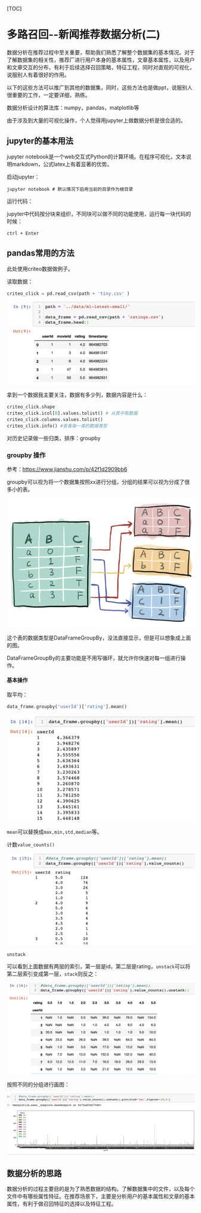 [TOC]

# 多路召回--新闻推荐数据分析(二)

数据分析在推荐过程中至关重要，帮助我们熟悉了解整个数据集的基本情况。对于了解数据集的相关性，推荐厂进行用户本身的基本属性，文章基本属性，以及用户和文章交互的分布，有利于后续选择召回策略，特征工程，同时对直观的可视化，说服别人有着很好的作用。

以下的这些方法可以推广到其他的数据集，同时，这些方法也是做ppt，说服别人很重要的工作，一定要详细，熟练。

数据分析设计的算法库：numpy，pandas，matplotlib等

由于涉及到大量的可视化操作，个人觉得用jupyter上做数据分析是很合适的。

## jupyter的基本用法

jupyter notebook是一个web交互式Python的计算环境。在程序可视化，文本说明markdown，公式latex上有着显著的优势。

启动jupyter：

```linux
jupyter notebook # 默认情况下启用当前的目录作为根目录
```

运行代码：

jupyter中代码按分块来组织，不同块可以做不同的功能使用，运行每一块代码的时候：

```shell
ctrl + Enter
```

## pandas常用的方法

此处使用criteo数据做例子。

读取数据：

```python
criteo_click = pd.read_csv(path + 'tiny.csv' )
```

<img src = '../images/pd_1.png'>

拿到一个数据我主要关注，数据有多少列，数据内容是什么：

```python
criteo_click.shape
criteo_click.icol[0].values.tolist() # 从表中取数据
criteo_click.columns.values.tolist()
criteo_click.info() #查看每一类的数据类型
```

对历史记录做一些归类，排序：groupby

### groupby 操作

参考：https://www.jianshu.com/p/42f1d2909bb6

groupby可以视为将一个数据集按照xx进行分组，分组的结果可以视为分成了很多小的表。

<img src = '../images/pd_2.png'>

这个表的数据类型是DataFrameGroupBy，没法直接显示，但是可以想象成上面的图。

DataFrameGroupBy的主要功能是不用写循环，就允许你快速对每一组进行操作。

#### 基本操作

取平均：

```python
data_frame.groupby('userId')['rating'].mean()
```

<img src = '../images/pd_3.png'>

`mean`可以替换成`max,min,std,median`等。

计数`value_counts()`

<img src = '../images/pd_4.png'>

`unstack`

可以看到上面数据有两层的索引，第一层是id，第二层是rating，`unstack`可以将第二层索引变成第一层，`stack`则反之：

<img src = '../images/pd_5.png'>

按照不同的分组进行画图：

<img src = '../images/pd_6.png'>



## 数据分析的思路

数据分析的过程主要目的是为了熟悉数据的结构。了解数据集中的文件，以及每个文件中有哪些属性特征。在推荐场景下，主要是分析用户的基本属性和文章的基本属性，有利于做召回特征的选择以及特征工程。













